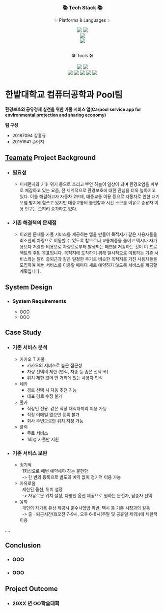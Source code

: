 <div align=center>
	<h3>📚 Tech Stack 📚</h3>
	<p>✨ Platforms & Languages ✨</p>
</div>
<div align="center">
	<img src="https://img.shields.io/badge/Java-007396?style=flat&logo=Conda-Forge&logoColor=white" />
	<img src="https://img.shields.io/badge/jQuery-0769AD?style=flat&logo=jQuery&logoColor=white" />
	<br>
	<img src="https://img.shields.io/badge/Spring-6DB33F?style=flat&logo=Spring&logoColor=white" />
	<br>
	<img src="https://img.shields.io/badge/mongodb%#47A248?style=flat&logo=MongoDB&logoColor=white" />
	
</div>
<br>
<div align=center>
	<p>🛠 Tools 🛠</p>
</div>
<div align=center>
	<img src="https://img.shields.io/badge/Eclipse%20IDE-2C2255?style=flat&logo=EclipseIDE&logoColor=white" />
	<img src="https://img.shields.io/badge/Visual%20Studio%20Code-007ACC?style=flat&logo=VisualStudioCode&logoColor=white" />
	<br>
	<img src="https://img.shields.io/badge/Tomcat-F8DC75?style=flat&logo=ApacheTomcat&logoColor=white" />
	<img src="https://img.shields.io/badge/NGINX-009639?style=flat&logo=NGINX&logoColor=white" />
	<img src="https://img.shields.io/badge/AWS-232F3E?style=flat&logo=AmazonAWS&logoColor=white" />
	<img src="https://img.shields.io/badge/SVN-809CC9?style=flat&logo=Subversion&logoColor=white" />
	<img src="https://img.shields.io/badge/GitHub-181717?style=flat&logo=GitHub&logoColor=white" />
</div>

# 한밭대학교 컴퓨터공학과 Pool팀
**환경보호와 공유경제 실천을 위한 카풀 서비스 앱(Carpool service app for environmental protection and sharing economy)**


**팀 구성**  
- 20187094 강홍규     
- 20151941 손이지

## <u>Teamate</u> Project Background
- ### 필요성
  - 미세먼지와 기후 위기 등으로 흐리고 뿌연 하늘이 일상이 되며 환경오염을 피부로 체감하고 있는 요즘, 전 세계적으로 환경보호에 대한 관심을 더욱 높아지고 있다. 이를 해결하고자 자동차 2부제, 대중교통 이용 등으로 자동차로 인한 대기오염 방지에 힘쓰고 있지만 대중교통의 불편함과 시간 소모를 이유로 승용차 이용 인구는 오히려 증가하고 있다.
- ### 기존 해결책의 문제점
  - 이러한 문제를 카풀 서비스를 제공하는 앱을 만들어 목적지가 같은 사용자들을 최소한의 차량으로 이동할 수 있도록 함으로써 교통체증을 줄이고 택시나 자가용보다 저렴한 비용으로 차량으로부터 발생되는 매연을 저감하는 것이 이 프로젝트의 주된 목표입니다. 목적지에 도착하기 위해 일시적으로 이용하는 기존 서비스와는 달리 출퇴근과 같은 일정한 주기로 비슷한 목적지를 가진 사용자들을 모집하여 매번 서비스를 이용할 때마다 새로 예약하지 않도록 서비스를 제공할 계획입니다.
  
## System Design
  - ### System Requirements
    - OOO
    - OOO
    
## Case Study
  - ### 기존 서비스 분석
    - 카카오 T 카풀
      - 카카오의 서비스로 높은 접근성
      - 차량 선택의 제한 (연식, 차종 등 좁은 선택 폭)
      - 위치 제한 없어 먼 거리에 있는 사용자 인식
    - 네카
      - 경로 선택 시 자동 추천 기능
      - 대표 경로 수정 불가
    - 풀카
      - 직장인 전용. 같은 직장 재직자끼리 이용 가능
      - 직장 이메일 없으면 등록 불가
      - 회사 주변으로만 위치 지정 가능
    - 풀럭
      - 무료 서비스
      - 1회성 카풀만 지원
  - ### 기존 서비스 보완
    - 정기적<br>
      &nbsp;&nbsp;1회성으로 매번 예약해야 하는 불편함<br>&nbsp;&nbsp;-> 한 번의 등록으로 별도의 예약 없이 정기적 이용 가능
    - 자유로움<br>
      &nbsp;&nbsp;제한된 옵션, 위치 설정<br>&nbsp;&nbsp;-> 자유로운 위치 설정, 다양한 옵션 제공으로 원하는 운전자, 탑승자 선택
    - 융화<br>
      &nbsp;&nbsp;개인의 자가용 유상 제공시 운수사업법 위반, 택시 등 기존 시장과의 갈등<br>&nbsp;&nbsp;-> 출ㆍ퇴근시간대(오전 7-9시, 오후 6-8시(주말 및 공휴일 제외))에 제한적 이용

  
  ....
  
## Conclusion
  - ### OOO
  - ### OOO
  
## Project Outcome
- ### 20XX 년 OO학술대회 

